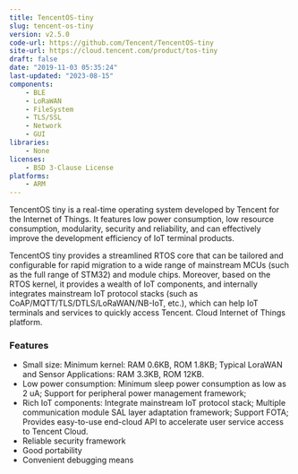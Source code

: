 ```yaml
---
title: TencentOS-tiny
slug: tencent-os-tiny
version: v2.5.0
code-url: https://github.com/Tencent/TencentOS-tiny
site-url: https://cloud.tencent.com/product/tos-tiny
draft: false
date: "2019-11-03 05:35:24"
last-updated: "2023-08-15"
components:
    - BLE
    - LoRaWAN
    - FileSystem
    - TLS/SSL
    - Network
    - GUI
libraries:
    - None
licenses:
    - BSD 3-Clause License
platforms:
    - ARM
---
```

TencentOS tiny is a real-time operating system developed by Tencent for the Internet of Things. It features low power consumption, low resource consumption, modularity, security and reliability, and can effectively improve the development efficiency of IoT terminal products. 
<!--more-->

TencentOS tiny provides a streamlined RTOS core that can be tailored and configurable for rapid migration to a wide range of mainstream MCUs (such as the full range of STM32) and module chips. Moreover, based on the RTOS kernel, it provides a wealth of IoT components, and internally integrates mainstream IoT protocol stacks (such as CoAP/MQTT/TLS/DTLS/LoRaWAN/NB-IoT, etc.), which can help IoT terminals and services to quickly access Tencent. Cloud Internet of Things platform.


### Features
- Small size: Minimum kernel: RAM 0.6KB, ROM 1.8KB; Typical LoraWAN and Sensor Applications: RAM 3.3KB, ROM 12KB.
- Low power consumption: Minimum sleep power consumption as low as 2 uA; Support for peripheral power management framework;
- Rich IoT components: Integrate mainstream IoT protocol stack; Multiple communication module SAL layer adaptation framework; Support FOTA; Provides easy-to-use end-cloud API to accelerate user service access to Tencent Cloud.
- Reliable security framework
- Good portability
- Convenient debugging means

